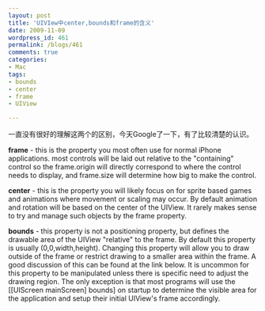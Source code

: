 ```yaml
---
layout: post
title: 'UIVIew中center,bounds和frame的含义'
date: 2009-11-09
wordpress_id: 461
permalink: /blogs/461
comments: true
categories:
- Mac
tags:
- bounds
- center
- frame
- UIView

---
```

一直没有很好的理解这两个的区别，今天Google了一下，有了比较清楚的认识。

**frame** - this is the property you most often use for normal iPhone applications. most controls will be laid out relative to the "containing" control so the frame.origin will directly correspond to where the control needs to display, and frame.size will determine how big to make the control.

**center** - this is the property you will likely focus on for sprite based games and animations where movement or scaling may occur. By default animation and rotation will be based on the center of the UIView. It rarely makes sense to try and manage such objects by the frame property.

**bounds** - this property is not a positioning property, but defines the drawable area of the UIView "relative" to the frame. By default this property is usually (0,0,width,height). Changing this property will allow you to draw outside of the frame or restrict drawing to a smaller area within the frame. A good discussion of this can be found at the link below. It is uncommon for this property to be manipulated unless there is specific need to adjust the drawing region. The only exception is that most programs will use the [[UIScreen mainScreen] bounds] on startup to determine the visible area for the application and setup their initial UIView's frame accordingly.

